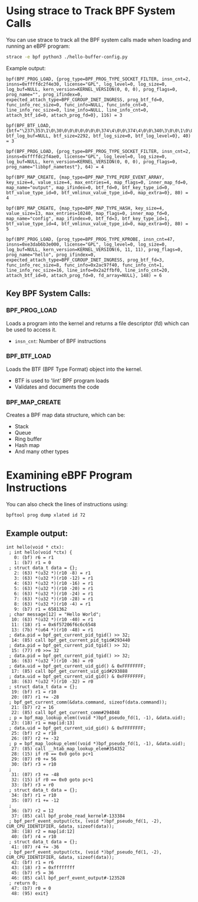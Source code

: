 # Using strace to Track BPF System Calls

You can use strace to track all the BPF system calls made when loading and running an eBPF program:

```bash
strace -e bpf python3 ./hello-buffer-config.py
```

Example output:
```
bpf(BPF_PROG_LOAD, {prog_type=BPF_PROG_TYPE_SOCKET_FILTER, insn_cnt=2, insns=0xffffdc2f4e30, license="GPL", log_level=0, log_size=0, log_buf=NULL, kern_version=KERNEL_VERSION(0, 0, 0), prog_flags=0, prog_name="", prog_ifindex=0, expected_attach_type=BPF_CGROUP_INET_INGRESS, prog_btf_fd=0, func_info_rec_size=0, func_info=NULL, func_info_cnt=0, line_info_rec_size=0, line_info=NULL, line_info_cnt=0, attach_btf_id=0, attach_prog_fd=0}, 116) = 3

bpf(BPF_BTF_LOAD, {btf="\237\353\1\0\30\0\0\0\0\0\0\0\374\4\0\0\374\4\0\0\340\3\0\0\1\0\0\0\0\0\0\10"..., btf_log_buf=NULL, btf_size=2292, btf_log_size=0, btf_log_level=0}, 40) = 3

bpf(BPF_PROG_LOAD, {prog_type=BPF_PROG_TYPE_SOCKET_FILTER, insn_cnt=2, insns=0xffffdc2f4ae0, license="GPL", log_level=0, log_size=0, log_buf=NULL, kern_version=KERNEL_VERSION(0, 0, 0), prog_flags=0, prog_name="libbpf_nametest"}, 64) = 4

bpf(BPF_MAP_CREATE, {map_type=BPF_MAP_TYPE_PERF_EVENT_ARRAY, key_size=4, value_size=4, max_entries=4, map_flags=0, inner_map_fd=0, map_name="output", map_ifindex=0, btf_fd=0, btf_key_type_id=0, btf_value_type_id=0, btf_vmlinux_value_type_id=0, map_extra=0}, 80) = 4

bpf(BPF_MAP_CREATE, {map_type=BPF_MAP_TYPE_HASH, key_size=4, value_size=13, max_entries=10240, map_flags=0, inner_map_fd=0, map_name="config", map_ifindex=0, btf_fd=3, btf_key_type_id=1, btf_value_type_id=4, btf_vmlinux_value_type_id=0, map_extra=0}, 80) = 5

bpf(BPF_PROG_LOAD, {prog_type=BPF_PROG_TYPE_KPROBE, insn_cnt=47, insns=0xe3dab6b3e000, license="GPL", log_level=0, log_size=0, log_buf=NULL, kern_version=KERNEL_VERSION(6, 11, 11), prog_flags=0, prog_name="hello", prog_ifindex=0, expected_attach_type=BPF_CGROUP_INET_INGRESS, prog_btf_fd=3, func_info_rec_size=8, func_info=0x2ac97f40, func_info_cnt=1, line_info_rec_size=16, line_info=0x2a2ffbf0, line_info_cnt=20, attach_btf_id=0, attach_prog_fd=0, fd_array=NULL}, 148) = 6
```

## Key BPF System Calls:

### BPF_PROG_LOAD
Loads a program into the kernel and returns a file descriptor (fd) which can be used to access it.
- `insn_cnt`: Number of BPF instructions


### BPF_BTF_LOAD
Loads the BTF (BPF Type Format) object into the kernel.
- BTF is used to 'lint' BPF program loads
- Validates and documents the code

### BPF_MAP_CREATE
Creates a BPF map data structure, which can be:
- Stack
- Queue
- Ring buffer
- Hash map
- And many other types

# Examining eBPF Program Instructions

You can also check the lines of instructions using:

```bash
bpftool prog dump xlated id 72
```

## Example output:

```
int hello(void * ctx):
 ; int hello(void *ctx) {
   0: (bf) r6 = r1
   1: (b7) r1 = 0
 ; struct data_t data = {};  
   2: (63) *(u32 *)(r10 -8) = r1
   3: (63) *(u32 *)(r10 -12) = r1
   4: (63) *(u32 *)(r10 -16) = r1
   5: (63) *(u32 *)(r10 -20) = r1
   6: (63) *(u32 *)(r10 -24) = r1
   7: (63) *(u32 *)(r10 -28) = r1
   8: (63) *(u32 *)(r10 -4) = r1
   9: (b7) r1 = 6581362
 ; char message[12] = "Hello World";
  10: (63) *(u32 *)(r10 -40) = r1
  11: (18) r1 = 0x6f57206f6c6c6548
  13: (7b) *(u64 *)(r10 -48) = r1
 ; data.pid = bpf_get_current_pid_tgid() >> 32;
  14: (85) call bpf_get_current_pid_tgid#293440
 ; data.pid = bpf_get_current_pid_tgid() >> 32;
  15: (77) r0 >>= 32
 ; data.pid = bpf_get_current_pid_tgid() >> 32;
  16: (63) *(u32 *)(r10 -36) = r0
 ; data.uid = bpf_get_current_uid_gid() & 0xFFFFFFFF;
  17: (85) call bpf_get_current_uid_gid#293888
 ; data.uid = bpf_get_current_uid_gid() & 0xFFFFFFFF;
  18: (63) *(u32 *)(r10 -32) = r0
 ; struct data_t data = {};
  19: (bf) r1 = r10
  20: (07) r1 += -28
 ; bpf_get_current_comm(&data.command, sizeof(data.command));
  21: (b7) r2 = 16
  22: (85) call bpf_get_current_comm#294048
 ; p = bpf_map_lookup_elem((void *)bpf_pseudo_fd(1, -1), &data.uid);
  23: (18) r1 = map[id:13]
 ; data.uid = bpf_get_current_uid_gid() & 0xFFFFFFFF;
  25: (bf) r2 = r10
  26: (07) r2 += -32
 ; p = bpf_map_lookup_elem((void *)bpf_pseudo_fd(1, -1), &data.uid);
  27: (85) call __htab_map_lookup_elem#354352
  28: (15) if r0 == 0x0 goto pc+1
  29: (07) r0 += 56
  30: (bf) r3 = r10
 ;  
  31: (07) r3 += -48
  32: (15) if r0 == 0x0 goto pc+1
  33: (bf) r3 = r0
 ; struct data_t data = {};
  34: (bf) r1 = r10
  35: (07) r1 += -12
 ;  
  36: (b7) r2 = 12
  37: (85) call bpf_probe_read_kernel#-133384
 ; bpf_perf_event_output(ctx, (void *)bpf_pseudo_fd(1, -2), CUR_CPU_IDENTIFIER, &data, sizeof(data));
  38: (18) r2 = map[id:12]
  40: (bf) r4 = r10
 ; struct data_t data = {};
  41: (07) r4 += -36
 ; bpf_perf_event_output(ctx, (void *)bpf_pseudo_fd(1, -2), CUR_CPU_IDENTIFIER, &data, sizeof(data));
  42: (bf) r1 = r6
  43: (18) r3 = 0xffffffff
  45: (b7) r5 = 36
  46: (85) call bpf_perf_event_output#-123528
 ; return 0;
  47: (b7) r0 = 0
  48: (95) exit}
```
